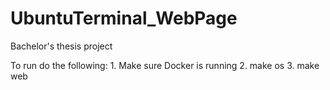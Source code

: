 # UbuntuTerminal_WebPage

Bachelor's thesis project

To run do the following: 
    1. Make sure Docker is running
    2. make os
    3. make web